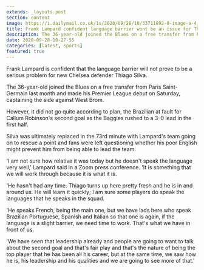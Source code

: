 ```yaml
---
extends: _layouts.post
section: content
image: https://i.dailymail.co.uk/1s/2020/09/28/10/33711892-0-image-a-4_1601284849077.jpg 
title: Frank Lampard confident language barrier wont be an issue for Thiago Silva after debut mistake 
description: The 36-year-old joined the Blues on a free transfer from Paris Saint-Germain last month and made his Premier League debut on Saturday, captaining the side against West Brom. 
date: 2020-09-28-10-27-55 
categories: [latest, sports] 
featured: true 
--- 
```

Frank Lampard is confident that the language barrier will not prove to be a serious problem for new Chelsea defender Thiago Silva.

The 36-year-old joined the Blues on a free transfer from Paris Saint-Germain last month and made his Premier League debut on Saturday, captaining the side against West Brom.

However, it did not go quite according to plan, the Brazilian at fault for Callum Robinson's second goal as the Baggies rushed to a 3-0 lead in the first half.



Silva was ultimately replaced in the 73rd minute with Lampard's team going on to rescue a point and fans were left questioning whether his poor English might prevent him from being able to lead the team.  

'I am not sure how relative it was today but he doesn't speak the language very well,' Lampard said in a Zoom press conference. 'It is something that we will work through because it is what it is.

'He hasn't had any time. Thiago turns up here pretty fresh and he is in and around us. He will learn it quickly; I am sure some players do speak the languages that he speaks in the squad.

'He speaks French, being the main one, but we have lads here who speak Brazilian Portuguese, Spanish and Italian so that one is again, if the language is a slight barrier, we need time to work. That's what we have in front of us.

'We have seen that leadership already and people are going to want to talk about the second goal and that's fair play and that's the nature of being the top player that he has been all his career, but at the same time, we saw how he is, his leadership and his qualities and we are going to see more of that.'



